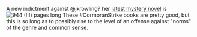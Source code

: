 A new indictment against @jkrowling? her [latest mystery novel](https://www.amazon.com/Troubled-Blood-Cormoran-Strike-Novel-ebook/dp/B084X5WVX9/ref=sr_1_1?dchild=1&keywords=troubled+blood&link_code=qs&qid=1599338300&sr=8-1&tag=wwwcanoniccom-20) is ![944 (!!!) pages long](https://www.dropbox.com/s/pptf3v56an5zj5t/Screen%20Shot%202020-09-05%20at%204.39.44%20PM.png?dl=0) These #CormoranStrike books are pretty good, but this is so long as to possibly rise to the level of an offense against "norms" of the genre and common sense.

